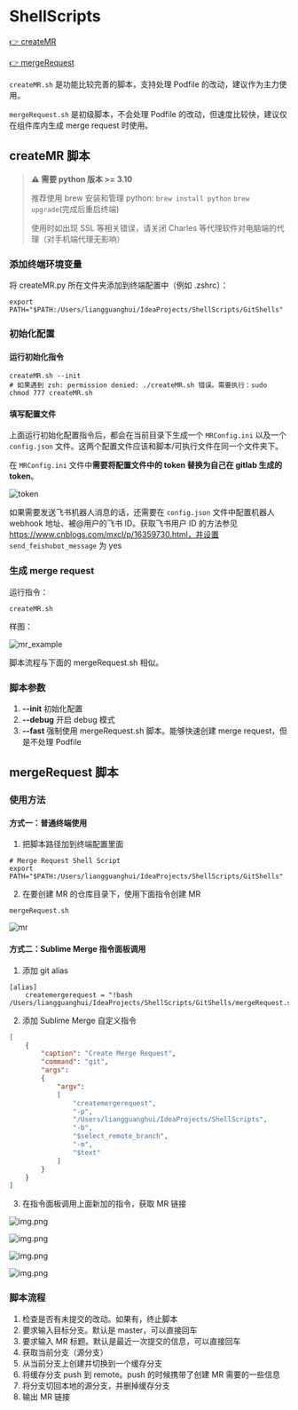 # ShellScripts

[👉 createMR](https://gitlab.com/Lguanghui/ShellScripts/-/blob/master/README.md#createmr-%E8%84%9A%E6%9C%AC)

[👉 mergeRequest](https://gitlab.com/Lguanghui/ShellScripts#mergerequest-%E8%84%9A%E6%9C%AC)

`createMR.sh` 是功能比较完善的脚本，支持处理 Podfile 的改动，建议作为主力使用。

`mergeRequest.sh` 是初级脚本，不会处理 Podfile 的改动，但速度比较快，建议仅在组件库内生成 merge request 时使用。

## createMR 脚本

> **⚠️ 需要 python 版本 >= 3.10**
> 
> 推荐使用 brew 安装和管理 python: `brew install python` `brew upgrade`(完成后重启终端)
>
> 使用时如出现 SSL 等相关错误，请关闭 Charles 等代理软件对电脑端的代理（对手机端代理无影响）

### 添加终端环境变量

将 createMR.py 所在文件夹添加到终端配置中（例如 .zshrc）：

```shell
export PATH="$PATH:/Users/liangguanghui/IdeaProjects/ShellScripts/GitShells"
```

### 初始化配置

#### 运行初始化指令

```shell
createMR.sh --init
# 如果遇到 zsh: permission denied: ./createMR.sh 错误。需要执行：sudo chmod 777 createMR.sh
```

#### 填写配置文件

上面运行初始化配置指令后，都会在当前目录下生成一个 `MRConfig.ini` 以及一个 `config.json` 文件。这两个配置文件应该和脚本/可执行文件在同一个文件夹下。

在 `MRConfig.ini` 文件中**需要将配置文件中的 token 替换为自己在 gitlab 生成的 token**。

![token](images/gitlab_token.png)

如果需要发送飞书机器人消息的话，还需要在 `config.json` 文件中配置机器人 webhook 地址、被@用户的飞书 ID。获取飞书用户 ID 的方法参见 https://www.cnblogs.com/mxcl/p/16359730.html，并设置 `send_feishubot_message` 为 yes

### 生成 merge request

运行指令：

```shell
createMR.sh
```

样图：

![mr_example](images/create_mr_screen_shot.png)

脚本流程与下面的 mergeRequest.sh 相似。

### 脚本参数

1. **--init** 初始化配置
2. **--debug** 开启 debug 模式
3. **--fast** 强制使用 mergeRequest.sh 脚本。能够快速创建 merge request，但是不处理 Podfile

## mergeRequest 脚本

### 使用方法

#### 方式一：普通终端使用

1. 把脚本路径加到终端配置里面

```shell
# Merge Request Shell Script
export PATH="$PATH:/Users/liangguanghui/IdeaProjects/ShellScripts/GitShells"
```

2. 在要创建 MR 的仓库目录下，使用下面指令创建 MR

```shell
mergeRequest.sh
```
![mr](images/img.png)

#### 方式二：Sublime Merge 指令面板调用

1. 添加 git alias

```shell
[alias]
	createmergerequest = "!bash /Users/liangguanghui/IdeaProjects/ShellScripts/GitShells/mergeRequest.sh"
```

2. 添加 Sublime Merge 自定义指令

```json
[
    {
        "caption": "Create Merge Request",
        "command": "git",
        "args":
        {
            "argv":
            [
                "createmergerequest",
                "-p",
                "/Users/liangguanghui/IdeaProjects/ShellScripts",
                "-b",
                "$select_remote_branch",
                "-m",
                "$text"
            ]
        }
    }
]
```

3. 在指令面板调用上面新加的指令，获取 MR 链接

![img.png](images/sublime_merge_createMR.png)

![img.png](images/sublime_merge_createMR2.png)

![img.png](images/sublime_merge_createMR3.png)

![img.png](images/sublime_merge_mr.png)

### 脚本流程

1. 检查是否有未提交的改动。如果有，终止脚本
2. 要求输入目标分支。默认是 master，可以直接回车
3. 要求输入 MR 标题。默认是最近一次提交的信息，可以直接回车
4. 获取当前分支（源分支）
5. 从当前分支上创建并切换到一个缓存分支
6. 将缓存分支 push 到 remote。push 的时候携带了创建 MR 需要的一些信息
7. 将分支切回本地的源分支，并删掉缓存分支
8. 输出 MR 链接

